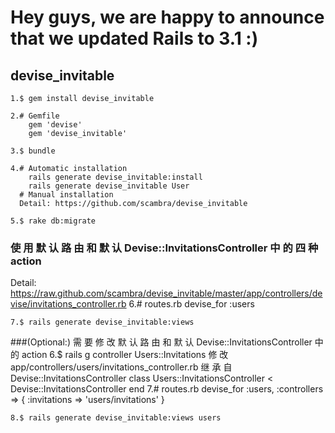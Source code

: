 Hey guys, we are happy to announce that we updated Rails to 3.1 :)
=

## devise_invitable
    1.$ gem install devise_invitable

    2.# Gemfile
        gem 'devise'
        gem 'devise_invitable'

    3.$ bundle

    4.# Automatic installation
        rails generate devise_invitable:install
        rails generate devise_invitable User
      # Manual installation
      Detail: https://github.com/scambra/devise_invitable
  
    5.$ rake db:migrate

### 使 用 默 认 路 由 和 默 认 Devise::InvitationsController 中 的 四 种 action
Detail: https://raw.github.com/scambra/devise_invitable/master/app/controllers/devise/invitations_controller.rb
    6.# routes.rb
        devise_for :users

    7.$ rails generate devise_invitable:views

###(Optional:) 需 要 修 改 默 认 路 由 和 默 认 Devise::InvitationsController 中 的 action
    6.$ rails g controller Users::Invitations
        修 改 app/controllers/users/invitations_controller.rb 继 承 自 Devise::InvitationsController
        class Users::InvitationsController < Devise::InvitationsController
        end
    7.# routes.rb
        devise_for :users, :controllers => { :invitations => 'users/invitations' }
  
    8.$ rails generate devise_invitable:views users